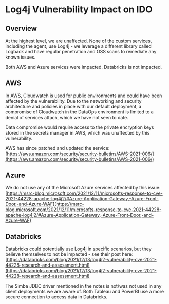 # Log4j Vulnerability Impact on IDO

## Overview <a href="#overview" id="overview"></a>

At the highest level, we are unaffected. None of the custom services, including the agent, use Log4j - we leverage a different library called Logback and have regular penetration and OSS scans to remediate any known issues.​

Both AWS and Azure services were impacted. Databricks is not impacted.

## AWS <a href="#aws" id="aws"></a>

In AWS, Cloudwatch is used for public environments and could have been affected by the vulnerability. Due to the networking and security architecture and policies in place with our default deployment, a compromise of Cloudwatch in the DataOps environment is limited to a denial of services attack, which we have not seen to date.&#x20;

Data compromise would require access to the private encryption keys stored in the secrets manager in AWS, which was unaffected by this vulnerability.&#x20;

AWS has since patched and updated the service: [https://aws.amazon.com/security/security-bulletins/AWS-2021-006/](https://aws.amazon.com/security/security-bulletins/AWS-2021-006/)​

## Azure <a href="#azure" id="azure"></a>

We do not use any of the Microsoft Azure services affected by this issue: ​[https://msrc-blog.microsoft.com/2021/12/11/microsofts-response-to-cve-2021-44228-apache-log4j2/#Azure-Application-Gateway,-Azure-Front-Door,-and-Azure-WAF](https://msrc-blog.microsoft.com/2021/12/11/microsofts-response-to-cve-2021-44228-apache-log4j2/#Azure-Application-Gateway,-Azure-Front-Door,-and-Azure-WAF)​

## Databricks <a href="#undefined" id="undefined"></a>

Databricks could potentially use Log4j in specific scenarios, but they believe themselves to not be impacted - see their post here: ​[https://databricks.com/blog/2021/12/13/log4j2-vulnerability-cve-2021-44228-research-and-assessment.html](https://databricks.com/blog/2021/12/13/log4j2-vulnerability-cve-2021-44228-research-and-assessment.html)​

The Simba JDBC driver mentioned in the notes is not/was not used in any client deployments we are aware of. Both Tableau and PowerBI use a more secure connection to access data in Databricks.
